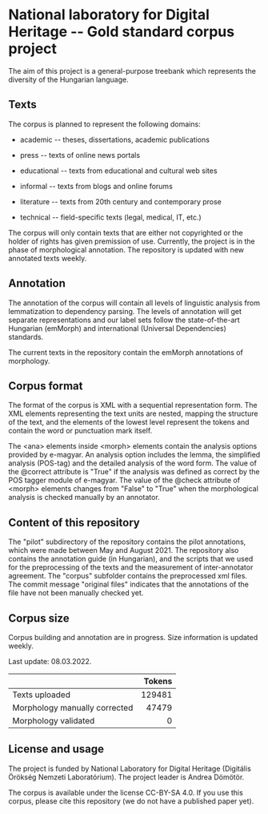 # National laboratory for Digital Heritage -- Gold standard corpus project

The aim of this project is a general-purpose treebank which represents the diversity of the Hungarian language.

## Texts

The corpus is planned to represent the following domains:

* academic -- theses, dissertations, academic publications

* press -- texts of online news portals

* educational -- texts from educational and cultural web sites

* informal -- texts from blogs and online forums
   
* literature -- texts from 20th century and contemporary prose

* technical -- field-specific texts (legal, medical, IT, etc.)

The corpus will only contain texts that are either not copyrighted or the holder of rights has given premission of use. Currently, the project is in the phase of morphological annotation. The repository is updated with new annotated texts weekly.


## Annotation

The annotation of the corpus will contain all levels of linguistic analysis from lemmatization to dependency parsing. The levels of annotation will get separate representations and our label sets follow the state-of-the-art Hungarian (emMorph) and international (Universal Dependencies) standards.

The current texts in the repository contain the emMorph annotations of morphology.

  
## Corpus format

The format of the corpus is XML with a sequential representation form. The XML elements representing the text units are nested, mapping the structure of the text, and the elements of the lowest level represent the tokens and contain the word or punctuation mark itself.

The \<ana\> elements inside \<morph\> elements contain the analysis options provided by e-magyar. An analysis option includes the lemma, the simplified analysis (POS-tag) and the detailed analysis of the word form. The value of the @correct attribute is "True" if the analysis was defined as correct by the POS tagger module of e-magyar. The value of the @check attribute of \<morph\> elements changes from "False" to "True" when the morphological analysis is checked manually by an annotator.


## Content of this repository

The "pilot" subdirectory of the repository contains the pilot annotations, which were made between May and August 2021. The repository also contains the annotation guide (in Hungarian), and the scripts that we used for the preprocessing of the texts and the measurement of inter-annotator agreement. The "corpus" subfolder contains the preprocessed xml files. The commit message "original files" indicates that the annotations of the file have not been manually checked yet.

## Corpus size

Corpus building and annotation are in progress. Size information is updated weekly.

Last update: 08.03.2022.

|    | Tokens |
|:---|-------:|
| Texts uploaded | 129481 |
| Morphology manually corrected | 47479 |
| Morphology validated | 0 |

## License and usage

The project is funded by National Laboratory for Digital Heritage (Digitális Örökség Nemzeti Laboratórium). The project leader is Andrea Dömötör.

The corpus is available under the license CC-BY-SA 4.0. If you use this corpus, please cite this repository (we do not have a published paper yet).
